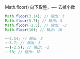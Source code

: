 Math.floor() 向下取整，~~ 去掉小数

```js
Math.floor(3.14); // 输出: 3 
Math.floor(5.7); // 输出: 5 
Math.floor(-2.5); // 输出: -3 
Math.floor(10); // 输出: 10

~~3.14; // 输出: 3 
~~5.7; // 输出: 5 
~~(-2.5); // 输出: -2 
~~10; // 输出: 10
```

